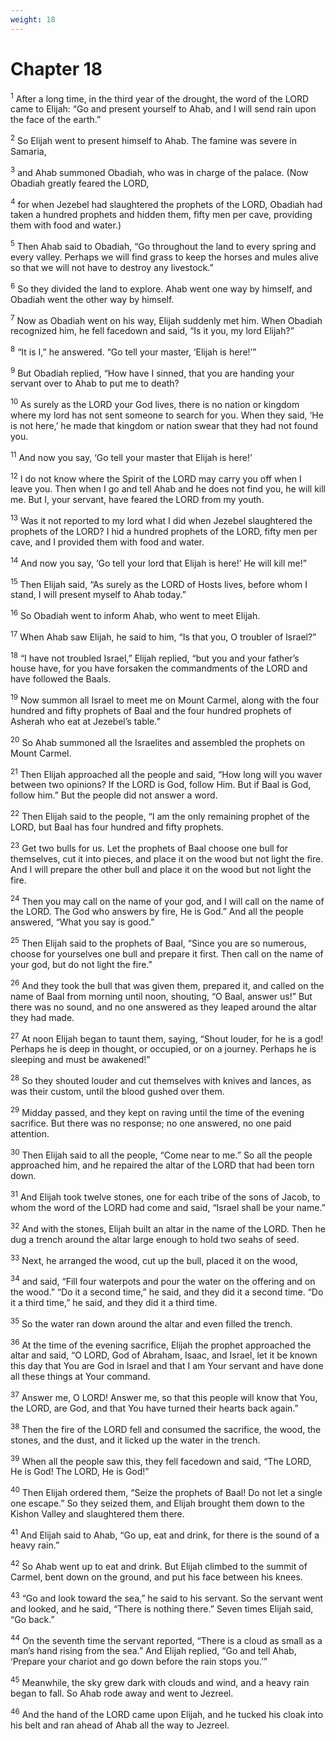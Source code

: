 ```yaml
---
weight: 18
---
```


# Chapter 18

<sup>1</sup> After a long time, in the third year of the drought, the word of the LORD came to Elijah: “Go and present yourself to Ahab, and I will send rain upon the face of the earth.” 

<sup>2</sup> So Elijah went to present himself to Ahab. The famine was severe in Samaria, 

<sup>3</sup> and Ahab summoned Obadiah, who was in charge of the palace. (Now Obadiah greatly feared the LORD, 

<sup>4</sup> for when Jezebel had slaughtered the prophets of the LORD, Obadiah had taken a hundred prophets and hidden them, fifty men per cave, providing them with food and water.) 

<sup>5</sup> Then Ahab said to Obadiah, “Go throughout the land to every spring and every valley. Perhaps we will find grass to keep the horses and mules alive so that we will not have to destroy any livestock.” 

<sup>6</sup> So they divided the land to explore. Ahab went one way by himself, and Obadiah went the other way by himself. 

<sup>7</sup> Now as Obadiah went on his way, Elijah suddenly met him. When Obadiah recognized him, he fell facedown and said, “Is it you, my lord Elijah?” 

<sup>8</sup> “It is I,” he answered. “Go tell your master, ‘Elijah is here!’” 

<sup>9</sup> But Obadiah replied, “How have I sinned, that you are handing your servant over to Ahab to put me to death? 

<sup>10</sup> As surely as the LORD your God lives, there is no nation or kingdom where my lord has not sent someone to search for you. When they said, ‘He is not here,’ he made that kingdom or nation swear that they had not found you. 

<sup>11</sup> And now you say, ‘Go tell your master that Elijah is here!’ 

<sup>12</sup> I do not know where the Spirit of the LORD may carry you off when I leave you. Then when I go and tell Ahab and he does not find you, he will kill me. But I, your servant, have feared the LORD from my youth. 

<sup>13</sup> Was it not reported to my lord what I did when Jezebel slaughtered the prophets of the LORD? I hid a hundred prophets of the LORD, fifty men per cave, and I provided them with food and water. 

<sup>14</sup> And now you say, ‘Go tell your lord that Elijah is here!’ He will kill me!” 

<sup>15</sup> Then Elijah said, “As surely as the LORD of Hosts lives, before whom I stand, I will present myself to Ahab today.” 

<sup>16</sup> So Obadiah went to inform Ahab, who went to meet Elijah. 

<sup>17</sup> When Ahab saw Elijah, he said to him, “Is that you, O troubler of Israel?” 

<sup>18</sup> “I have not troubled Israel,” Elijah replied, “but you and your father’s house have, for you have forsaken the commandments of the LORD and have followed the Baals. 

<sup>19</sup> Now summon all Israel to meet me on Mount Carmel, along with the four hundred and fifty prophets of Baal and the four hundred prophets of Asherah who eat at Jezebel’s table.” 

<sup>20</sup> So Ahab summoned all the Israelites and assembled the prophets on Mount Carmel. 

<sup>21</sup> Then Elijah approached all the people and said, “How long will you waver between two opinions? If the LORD is God, follow Him. But if Baal is God, follow him.” But the people did not answer a word. 

<sup>22</sup> Then Elijah said to the people, “I am the only remaining prophet of the LORD, but Baal has four hundred and fifty prophets. 

<sup>23</sup> Get two bulls for us. Let the prophets of Baal choose one bull for themselves, cut it into pieces, and place it on the wood but not light the fire. And I will prepare the other bull and place it on the wood but not light the fire. 

<sup>24</sup> Then you may call on the name of your god, and I will call on the name of the LORD. The God who answers by fire, He is God.” And all the people answered, “What you say is good.” 

<sup>25</sup> Then Elijah said to the prophets of Baal, “Since you are so numerous, choose for yourselves one bull and prepare it first. Then call on the name of your god, but do not light the fire.” 

<sup>26</sup> And they took the bull that was given them, prepared it, and called on the name of Baal from morning until noon, shouting, “O Baal, answer us!” But there was no sound, and no one answered as they leaped around the altar they had made. 

<sup>27</sup> At noon Elijah began to taunt them, saying, “Shout louder, for he is a god! Perhaps he is deep in thought, or occupied, or on a journey. Perhaps he is sleeping and must be awakened!” 

<sup>28</sup> So they shouted louder and cut themselves with knives and lances, as was their custom, until the blood gushed over them. 

<sup>29</sup> Midday passed, and they kept on raving until the time of the evening sacrifice. But there was no response; no one answered, no one paid attention. 

<sup>30</sup> Then Elijah said to all the people, “Come near to me.” So all the people approached him, and he repaired the altar of the LORD that had been torn down. 

<sup>31</sup> And Elijah took twelve stones, one for each tribe of the sons of Jacob, to whom the word of the LORD had come and said, “Israel shall be your name.” 

<sup>32</sup> And with the stones, Elijah built an altar in the name of the LORD. Then he dug a trench around the altar large enough to hold two seahs of seed. 

<sup>33</sup> Next, he arranged the wood, cut up the bull, placed it on the wood, 

<sup>34</sup> and said, “Fill four waterpots and pour the water on the offering and on the wood.” “Do it a second time,” he said, and they did it a second time. “Do it a third time,” he said, and they did it a third time. 

<sup>35</sup> So the water ran down around the altar and even filled the trench. 

<sup>36</sup> At the time of the evening sacrifice, Elijah the prophet approached the altar and said, “O LORD, God of Abraham, Isaac, and Israel, let it be known this day that You are God in Israel and that I am Your servant and have done all these things at Your command. 

<sup>37</sup> Answer me, O LORD! Answer me, so that this people will know that You, the LORD, are God, and that You have turned their hearts back again.” 

<sup>38</sup> Then the fire of the LORD fell and consumed the sacrifice, the wood, the stones, and the dust, and it licked up the water in the trench. 

<sup>39</sup> When all the people saw this, they fell facedown and said, “The LORD, He is God! The LORD, He is God!” 

<sup>40</sup> Then Elijah ordered them, “Seize the prophets of Baal! Do not let a single one escape.” So they seized them, and Elijah brought them down to the Kishon Valley and slaughtered them there. 

<sup>41</sup> And Elijah said to Ahab, “Go up, eat and drink, for there is the sound of a heavy rain.” 

<sup>42</sup> So Ahab went up to eat and drink. But Elijah climbed to the summit of Carmel, bent down on the ground, and put his face between his knees. 

<sup>43</sup> “Go and look toward the sea,” he said to his servant. So the servant went and looked, and he said, “There is nothing there.” Seven times Elijah said, “Go back.” 

<sup>44</sup> On the seventh time the servant reported, “There is a cloud as small as a man’s hand rising from the sea.” And Elijah replied, “Go and tell Ahab, ‘Prepare your chariot and go down before the rain stops you.’” 

<sup>45</sup> Meanwhile, the sky grew dark with clouds and wind, and a heavy rain began to fall. So Ahab rode away and went to Jezreel. 

<sup>46</sup> And the hand of the LORD came upon Elijah, and he tucked his cloak into his belt and ran ahead of Ahab all the way to Jezreel. 


